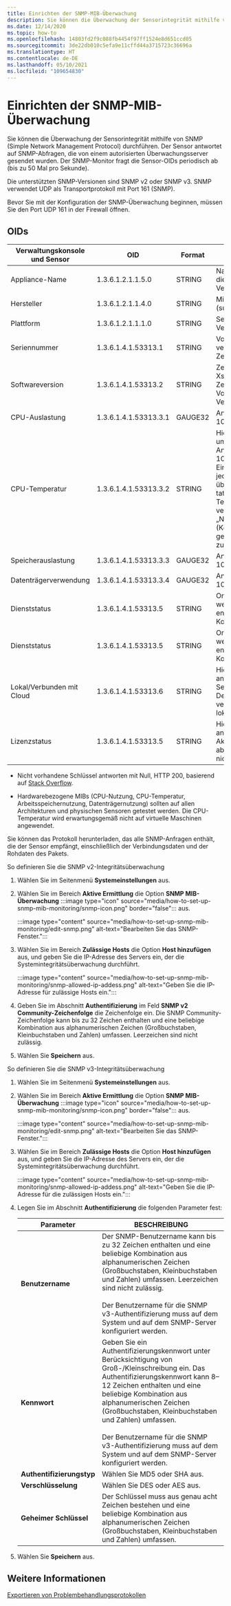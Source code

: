 ```yaml
---
title: Einrichten der SNMP-MIB-Überwachung
description: Sie können die Überwachung der Sensorintegrität mithilfe von SNMP durchführen. Der Sensor antwortet auf SNMP-Abfragen, die von einem autorisierten Überwachungsserver gesendet wurden.
ms.date: 12/14/2020
ms.topic: how-to
ms.openlocfilehash: 14803fd2f9c088fb4454f97ff1524e8d651ccd05
ms.sourcegitcommit: 3de22db010c5efa9e11cffd44a3715723c36696a
ms.translationtype: HT
ms.contentlocale: de-DE
ms.lasthandoff: 05/10/2021
ms.locfileid: "109654830"
---
```

# <a name="set-up-snmp-mib-monitoring"></a>Einrichten der SNMP-MIB-Überwachung

Sie können die Überwachung der Sensorintegrität mithilfe von SNMP (Simple Network Management Protocol) durchführen. Der Sensor antwortet auf SNMP-Abfragen, die von einem autorisierten Überwachungsserver gesendet wurden. Der SNMP-Monitor fragt die Sensor-OIDs periodisch ab (bis zu 50 Mal pro Sekunde).

Die unterstützten SNMP-Versionen sind SNMP v2 oder SNMP v3. SNMP verwendet UDP als Transportprotokoll mit Port 161 (SNMP).

Bevor Sie mit der Konfiguration der SNMP-Überwachung beginnen, müssen Sie den Port UDP 161 in der Firewall öffnen.

## <a name="oids"></a>OIDs

| Verwaltungskonsole und Sensor | OID | Format | BESCHREIBUNG |
|--|--|--|--|
| Appliance-Name | 1.3.6.1.2.1.1.5.0 | STRING | Name der Appliance für die lokale Verwaltungskonsole |
| Hersteller | 1.3.6.1.2.1.1.4.0 | STRING | Microsoft-Support (support.microsoft.com) |
| Plattform | 1.3.6.1.2.1.1.1.0 | STRING | Sensor oder lokale Verwaltungskonsole |
| Seriennummer | 1.3.6.1.4.1.53313.1 |STRING | Von der Lizenz verwendete Zeichenfolge |
| Softwareversion | 1.3.6.1.4.1.53313.2 | STRING | Zeichenfolge der Xsense-Vollversion und Zeichenfolge der Vollversion der Verwaltung |
| CPU-Auslastung | 1.3.6.1.4.1.53313.3.1 | GAUGE32 | Angabe für 0 (null) bis 100 |
| CPU-Temperatur | 1.3.6.1.4.1.53313.3.2 | STRING | Hierbei handelt es sich um eine Celsius-Angabe für 0 (null) bis 100, die auf der Linux-Eingabe basiert. Von jedem Computer, der über keinen tatsächlichen Temperatursensor verfügt (z. B. VMs), wird „No sensors found“ (Keine Sensoren gefunden) zurückgegeben.|
| Speicherauslastung | 1.3.6.1.4.1.53313.3.3 | GAUGE32 | Angabe für 0 (null) bis 100 |
| Datenträgerverwendung | 1.3.6.1.4.1.53313.3.4 | GAUGE32 | Angabe für 0 (null) bis 100 |
| Dienststatus | 1.3.6.1.4.1.53313.5  |STRING | Online oder offline, wenn eine der vier entscheidenden Komponenten ausfällt |
| Dienststatus | 1.3.6.1.4.1.53313.5  |STRING | Online oder offline, wenn eine der vier entscheidenden Komponenten ausfällt |
| Lokal/Verbunden mit Cloud | 1.3.6.1.4.1.53313.6   |STRING | Hiermit wird angegeben, ob der Sensor mit dem Azure Defender für IoT-Portal verbunden ist oder nur lokal verwaltet wird. |
| Lizenzstatus | 1.3.6.1.4.1.53313.5  |STRING | Hiermit wird angegeben, ob die Aktivierungsdatei abgelaufen ist oder nicht. |

   - Nicht vorhandene Schlüssel antworten mit Null, HTTP 200, basierend auf [Stack Overflow](https://stackoverflow.com/questions/51419026/querying-for-non-existing-record-returns-null-with-http-200).
    
   - Hardwarebezogene MIBs (CPU-Nutzung, CPU-Temperatur, Arbeitsspeichernutzung, Datenträgernutzung) sollten auf allen Architekturen und physischen Sensoren getestet werden. Die CPU-Temperatur wird erwartungsgemäß nicht auf virtuelle Maschinen angewendet.

Sie können das Protokoll herunterladen, das alle SNMP-Anfragen enthält, die der Sensor empfängt, einschließlich der Verbindungsdaten und der Rohdaten des Pakets.

So definieren Sie die SNMP v2-Integritätsüberwachung

1. Wählen Sie im Seitenmenü **Systemeinstellungen** aus.

2. Wählen Sie im Bereich **Aktive Ermittlung** die Option **SNMP MIB-Überwachung** :::image type="icon" source="media/how-to-set-up-snmp-mib-monitoring/snmp-icon.png" border="false"::: aus.

    :::image type="content" source="media/how-to-set-up-snmp-mib-monitoring/edit-snmp.png" alt-text="Bearbeiten Sie das SNMP-Fenster.":::

3. Wählen Sie im Bereich **Zulässige Hosts** die Option **Host hinzufügen** aus, und geben Sie die IP-Adresse des Servers ein, der die Systemintegritätsüberwachung durchführt.

    :::image type="content" source="media/how-to-set-up-snmp-mib-monitoring/snmp-allowed-ip-addess.png" alt-text="Geben Sie die IP-Adresse für zulässige Hosts ein.":::

4. Geben Sie im Abschnitt **Authentifizierung** im Feld **SNMP v2 Community-Zeichenfolge** die Zeichenfolge ein. Die SNMP Community-Zeichenfolge kann bis zu 32 Zeichen enthalten und eine beliebige Kombination aus alphanumerischen Zeichen (Großbuchstaben, Kleinbuchstaben und Zahlen) umfassen. Leerzeichen sind nicht zulässig.

5. Wählen Sie **Speichern** aus.

So definieren Sie die SNMP v3-Integritätsüberwachung

1. Wählen Sie im Seitenmenü **Systemeinstellungen** aus.

2. Wählen Sie im Bereich **Aktive Ermittlung** die Option **SNMP MIB-Überwachung** :::image type="icon" source="media/how-to-set-up-snmp-mib-monitoring/snmp-icon.png" border="false"::: aus.

    :::image type="content" source="media/how-to-set-up-snmp-mib-monitoring/edit-snmp.png" alt-text="Bearbeiten Sie das SNMP-Fenster.":::

3. Wählen Sie im Bereich **Zulässige Hosts** die Option **Host hinzufügen** aus, und geben Sie die IP-Adresse des Servers ein, der die Systemintegritätsüberwachung durchführt.

    :::image type="content" source="media/how-to-set-up-snmp-mib-monitoring/snmp-allowed-ip-addess.png" alt-text="Geben Sie die IP-Adresse für die zulässigen Hosts ein.":::

4. Legen Sie im Abschnitt **Authentifizierung** die folgenden Parameter fest:

    | Parameter | BESCHREIBUNG |
    |--|--|
    | **Benutzername** | Der SNMP-Benutzername kann bis zu 32 Zeichen enthalten und eine beliebige Kombination aus alphanumerischen Zeichen (Großbuchstaben, Kleinbuchstaben und Zahlen) umfassen. Leerzeichen sind nicht zulässig. <br /> <br />Der Benutzername für die SNMP v3-Authentifizierung muss auf dem System und auf dem SNMP-Server konfiguriert werden. |
    | **Kennwort** | Geben Sie ein Authentifizierungskennwort unter Berücksichtigung von Groß-/Kleinschreibung ein. Das Authentifizierungskennwort kann 8–12 Zeichen enthalten und eine beliebige Kombination aus alphanumerischen Zeichen (Großbuchstaben, Kleinbuchstaben und Zahlen) umfassen. <br /> <br/>Der Benutzername für die SNMP v3-Authentifizierung muss auf dem System und auf dem SNMP-Server konfiguriert werden. |
    | **Authentifizierungstyp** | Wählen Sie MD5 oder SHA aus. |
    | **Verschlüsselung** | Wählen Sie DES oder AES aus. |
    | **Geheimer Schlüssel** | Der Schlüssel muss aus genau acht Zeichen bestehen und eine beliebige Kombination aus alphanumerischen Zeichen (Großbuchstaben, Kleinbuchstaben und Zahlen) umfassen. |

5. Wählen Sie **Speichern** aus.

## <a name="see-also"></a>Weitere Informationen

[Exportieren von Problembehandlungsprotokollen](how-to-troubleshoot-the-sensor-and-on-premises-management-console.md)

